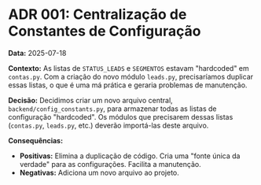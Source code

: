 # ADR 001: Centralização de Constantes de Configuração

**Data:** 2025-07-18

**Contexto:**
As listas de `STATUS_LEADS` e `SEGMENTOS` estavam "hardcoded" em `contas.py`. Com a criação do novo módulo `leads.py`, precisaríamos duplicar essas listas, o que é uma má prática e geraria problemas de manutenção.

**Decisão:**
Decidimos criar um novo arquivo central, `backend/config_constants.py`, para armazenar todas as listas de configuração "hardcoded". Os módulos que precisarem dessas listas (`contas.py`, `leads.py`, etc.) deverão importá-las deste arquivo.

**Consequências:**
* **Positivas:** Elimina a duplicação de código. Cria uma "fonte única da verdade" para as configurações. Facilita a manutenção.
* **Negativas:** Adiciona um novo arquivo ao projeto.